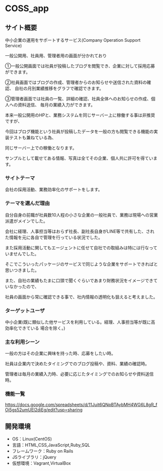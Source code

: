 # COSS_app

## サイト概要
中小企業の運用をサポートするサービス(Company Operation Support Service)

一般公開用、社員用、管理者用の画面が分かれており

①一般公開画面では社員が投稿したブログを閲覧でき、企業に対して採用応募ができます。

②社員画面ではブログの作成、管理者からのお知らせや送信された資料の確認、
自社の月別業績推移をグラフで確認できます。

③管理者画面では社員の一覧、詳細の確認、社員全体へのお知らせの作成、個人への資料送信、
毎月の業績入力ができます。

本来一般公開用のHPと、業務システムを同じサーバー上に稼働する事は非推奨ですが、

今回はブログ機能という社員が投稿したデータを一般の方も閲覧できる機能の実装テストも兼ねている為、

同じサーバー上での稼働となります。

サンプルとして載せてある情報、写真は全てその企業、個人共に許可を得ています。

### サイトテーマ
会社の採用活動、業務効率化のサポートをします。

### テーマを選んだ理由
自分自身の前職が社員数10人程の小さな企業の一般社員で、業務は現場への営業派遣がメインでした。

会社に経理、人事担当等はおらず社長、副社長自身がLINE等で共有した、された情報を元に各自で管理を行っている状況でした。

また採用活動に関してもエージェントに任せて自社での取組みは特には行なっていませんでした。

そこでこういったパッケージのサービスで同じような企業をサポートできればと思いつきました。

また、自社の業績もたまに口頭で聞くぐらいであまり財務状況をイメージできていなかったので、

社員の画面から常に確認できる事で、社内情報の透明化も狙えると考えました。

### ターゲットユーザ
中小企業(既に類似した他サービスを利用している。経理、人事担当等が既に高効率化できている
場合を除く。)
### 主な利用シーン
一般の方はその企業に興味を持った時、応募をしたい時。

社員は企業内で決めたタイミングでのブログ投稿や、資料、業績の確認時。

管理者は毎月の業績入力時、必要に応じたタイミングでのお知らせや資料送信時。

### 機能一覧
https://docs.google.com/spreadsheets/d/11Juit6QNpBTAybMH4WG6L8gR_fOj5gs52umUEl2diEg/edit?usp=sharing

## 開発環境
- OS：Linux(CentOS)
- 言語：HTML,CSS,JavaScript,Ruby,SQL
- フレームワーク：Ruby on Rails
- JSライブラリ：jQuery
- 仮想環境：Vagrant,VirtualBox
